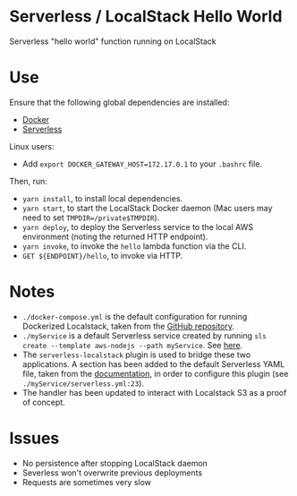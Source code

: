 # Serverless / LocalStack Hello World
Serverless "hello world" function running on LocalStack

# Use
Ensure that the following global dependencies are installed:
- [Docker](https://docs.docker.com/get-docker/)
- [Serverless](https://www.serverless.com/framework/docs/getting-started/)

Linux users:
- Add `export DOCKER_GATEWAY_HOST=172.17.0.1` to your `.bashrc` file.

Then, run:
- `yarn install`, to install local dependencies.
- `yarn start`, to start the LocalStack Docker daemon (Mac users may need to set `TMPDIR=/private$TMPDIR`).
- `yarn deploy`, to deploy the Serverless service to the local AWS environment (noting the returned HTTP endpoint).
- `yarn invoke`, to invoke the `hello` lambda function via the CLI.
- `GET ${ENDPOINT}/hello`, to invoke via HTTP.

# Notes
- `./docker-compose.yml` is the default configuration for running Dockerized Localstack, taken from the [GitHub repository](https://github.com/localstack/localstack).
- `./myService` is a default Serverless service created by running `sls create --template aws-nodejs --path myService`. See [here](https://www.serverless.com/framework/docs/providers/aws/examples/hello-world/node/).
- The `serverless-localstack` plugin is used to bridge these two applications. A section has been added to the default Serverless YAML file, taken from the [documentation](https://github.com/localstack/serverless-localstack), in order to configure this plugin (see `./myService/serverless.yml:23`).
- The handler has been updated to interact with Localstack S3 as a proof of concept.

# Issues
- No persistence after stopping LocalStack daemon
- Severless won't overwrite previous deployments
- Requests are sometimes very slow

